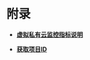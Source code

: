 # 附录<a name="eip_api06_0001"></a>

-   **[虚拟私有云监控指标说明](虚拟私有云监控指标说明.md)**  

-   **[获取项目ID](获取项目ID.md)**  


